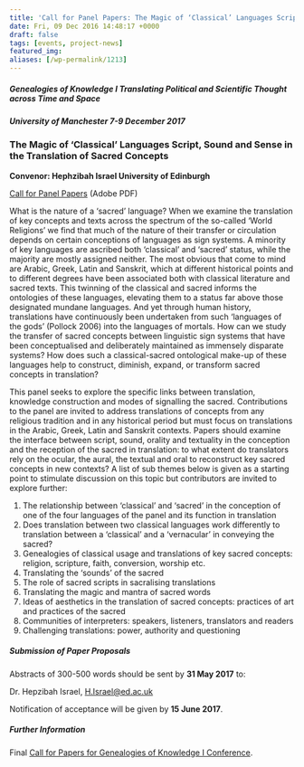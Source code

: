 ```yaml
---
title: 'Call for Panel Papers: The Magic of ‘Classical’ Languages Script, Sound and Sense in the Translation of Sacred Concepts'
date: Fri, 09 Dec 2016 14:48:17 +0000
draft: false
tags: [events, project-news]
featured_img: 
aliases: [/wp-permalink/1213]
---
```


<div class="entry-post"><h5>Genealogies of Knowledge I Translating Political and Scientific Thought across Time and Space</h5>
<h5>University of Manchester 7-9 December 2017</h5>
<h3>The Magic of ‘Classical’ Languages Script, Sound and Sense in the Translation of Sacred Concepts</h3>
<strong>Convenor: Hephzibah Israel University of Edinburgh</strong>

<a href="/wp-content/uploads/2017/02/CFP_-translation_sacred_concepts.pdf">Call for Panel Papers</a> (Adobe PDF)

What is the nature of a ‘sacred’ language? When we examine the translation of key concepts and texts across the spectrum of the so-called ‘World Religions’ we find that much of the nature of their transfer or circulation depends on certain conceptions of languages as sign systems. A minority of key languages are ascribed both ‘classical’ and ‘sacred’ status, while the majority are mostly assigned neither. The most obvious that come to mind are Arabic, Greek, Latin and Sanskrit, which at different historical points and to different degrees have been associated both with classical literature and sacred texts. This twinning of the classical and sacred informs the ontologies of these languages, elevating them to a status far above those designated mundane languages. And yet through human history, translations have continuously been undertaken from such ‘languages of the gods’ (Pollock 2006) into the languages of mortals. How can we study the transfer of sacred concepts between linguistic sign systems that have been conceptualised and deliberately maintained as immensely disparate systems? How does such a classical-sacred ontological make-up of these languages help to construct, diminish, expand, or transform sacred concepts in translation?

This panel seeks to explore the specific links between translation, knowledge construction and modes of signalling the sacred. Contributions to the panel are invited to address translations of concepts from any religious tradition and in any historical period but must focus on translations in the Arabic, Greek, Latin and Sanskrit contexts. Papers should examine the interface between script, sound, orality and textuality in the conception and the reception of the sacred in translation: to what extent do translators rely on the ocular, the aural, the textual and oral to reconstruct key sacred concepts in new contexts? A list of sub themes below is given as a starting point to stimulate discussion on this topic but contributors are invited to explore further:
<ol>
 	<li>The relationship between ‘classical’ and ‘sacred’ in the conception of one of the four languages of the panel and its function in translation</li>
 	<li>Does translation between two classical languages work differently to translation between a ‘classical’ and a ‘vernacular’ in conveying the sacred?</li>
 	<li>Genealogies of classical usage and translations of key sacred concepts: religion, scripture, faith, conversion, worship etc.</li>
 	<li>Translating the ‘sounds’ of the sacred</li>
 	<li>The role of sacred scripts in sacralising translations</li>
 	<li>Translating the magic and mantra of sacred words</li>
 	<li>Ideas of aesthetics in the translation of sacred concepts: practices of art and practices of the sacred</li>
 	<li>Communities of interpreters: speakers, listeners, translators and readers</li>
 	<li>Challenging translations: power, authority and questioning</li>
</ol>
<h5>Submission of Paper Proposals</h5>
Abstracts of 300-500 words should be sent by <strong>31 May 2017</strong> to:

Dr. Hepzibah Israel, <a href="mailto:H.Israel@ed.ac.uk">H.Israel@ed.ac.uk</a>

Notification of acceptance will be given by <strong>15 June 2017</strong>.
<h5>Further Information</h5>
Final <a href="http://genealogiesofknowledge.net/2017/03/10/final-call-papers-genealogies-knowledge-i/">Call for Papers for Genealogies of Knowledge I Conference</a>.
</div>